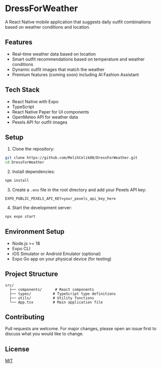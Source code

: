 # DressForWeather

A React Native mobile application that suggests daily outfit combinations based on weather conditions and location.

## Features

- Real-time weather data based on location
- Smart outfit recommendations based on temperature and weather conditions
- Dynamic outfit images that match the weather
- Premium features (coming soon) including AI Fashion Assistant

## Tech Stack

- React Native with Expo
- TypeScript
- React Native Paper for UI components
- OpenMeteo API for weather data
- Pexels API for outfit images

## Setup

1. Clone the repository:
```bash
git clone https://github.com/MelihCelik00/DressForWeather.git
cd DressForWeather
```

2. Install dependencies:
```bash
npm install
```

3. Create a `.env` file in the root directory and add your Pexels API key:
```
EXPO_PUBLIC_PEXELS_API_KEY=your_pexels_api_key_here
```

4. Start the development server:
```bash
npx expo start
```

## Environment Setup

- Node.js >= 18
- Expo CLI
- iOS Simulator or Android Emulator (optional)
- Expo Go app on your physical device (for testing)

## Project Structure

```
src/
  ├── components/      # React components
  ├── types/          # TypeScript type definitions
  ├── utils/          # Utility functions
  └── App.tsx         # Main application file
```

## Contributing

Pull requests are welcome. For major changes, please open an issue first to discuss what you would like to change.

## License

[MIT](https://choosealicense.com/licenses/mit/) 